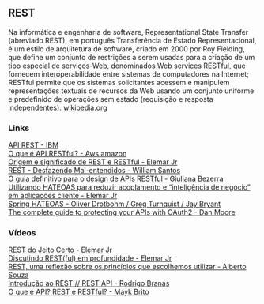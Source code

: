 ## REST

Na informática e engenharia de software, Representational State Transfer (abreviado REST), em português Transferência de Estado Representacional, é um estilo de arquitetura de software, criado em 2000 por Roy Fielding, que define um conjunto de restrições a serem usadas para a criação de um tipo especial de serviços-Web, denominados Web services RESTful, que fornecem interoperabilidade entre sistemas de computadores na Internet; RESTful permite que os sistemas solicitantes acessem e manipulem representações textuais de recursos da Web usando um conjunto uniforme e predefinido de operações sem estado (requisição e resposta independentes). [wikipedia.org](https://pt.wikipedia.org/wiki/REST)

### Links
[API REST - IBM](https://www.ibm.com/docs/pt-br/control-desk/7.6.1.2?topic=apis-rest-api)\
[O que é API RESTful? - Aws.amazon](https://aws.amazon.com/pt/what-is/restful-api/)\
[Origem e significado de REST e RESTful - Elemar Jr](https://eximia.co/origem-e-significado-de-rest-e-restful/)\
[REST - Desfazendo Mal-entendidos - William Santos](https://dev.to/wsantosdev/design-desfazendo-mal-entendidos-rest-1ih1)\
[O guia definitivo para o design de APIs RESTful - Giuliana Bezerra](https://giuliana-bezerra.medium.com/o-guia-definitivo-para-o-design-de-apis-restful-c9eef929fe0b)\
[Utilizando HATEOAS para reduzir acoplamento e “inteligência de negócio” em aplicações cliente -  Elemar Jr](https://eximia.co/utilizando-hateoas-para-reduzir-acoplamento-e-inteligencia-de-negocio-em-aplicacoes-cliente/)\
[Spring HATEOAS - Oliver Drotbohm / Greg Turnquist / Jay Bryant](https://docs.spring.io/spring-hateoas/docs/current/reference/html/)\
[The complete guide to protecting your APIs with OAuth2 - Dan Moore](https://stackoverflow.blog/2022/04/11/the-complete-guide-to-protecting-your-apis-with-oauth2/)

### Vídeos
[REST do Jeito Certo - Elemar Jr](https://www.youtube.com/playlist?list=PLkpjQs-GfEMPituMCb77qd90onpF3khFt)\
[Discutindo REST(ful) em profundidade - Elemar Jr](https://www.youtube.com/watch?v=-KaIKj3-2So)\
[REST, uma reflexão sobre os princípios que escolhemos utilizar - Alberto Souza](https://www.youtube.com/watch?v=3T5kmoNExME)\
[Introdução ao REST // REST API - Rodrigo Branas](https://www.youtube.com/watch?v=yZifRUvxdAk)\
[O que é API? REST e RESTful? - Mayk Brito](https://www.youtube.com/watch?v=ghTrp1x_1As)
